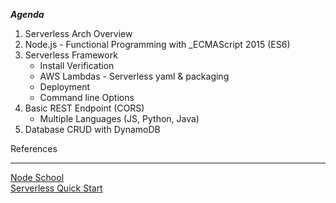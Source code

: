 
***Agenda***   
1. Serverless Arch Overview  
2. Node.js - Functional Programming with _ECMAScript  2015 (ES6) 
3. Serverless Framework
   * Install Verification 
   * AWS Lambdas - Serverless yaml & packaging
   * Deployment 
   * Command line Options
4. Basic REST Endpoint (CORS) 
   * Multiple Languages (JS, Python, Java)
5. Database CRUD with DynamoDB

References 
___
  [Node School](https://nodeschool.io/)  
  [Serverless Quick Start](https://github.com/serverless/serverless#quick-start)  
